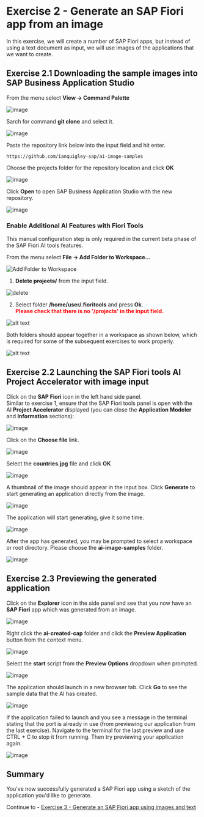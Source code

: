 #  Exercise 2 - Generate an SAP Fiori app from an image

In this exercise, we will create a number of SAP Fiori apps, but instead of using a text document as input, we will use images of the applications that we want to create.

## Exercise 2.1 Downloading the sample images into SAP Business Application Studio

From the menu select **View -> Command Palette**

![image](ex2img1.png)

Sarch for command **git clone** and select it.

![image](ex2img2.png)

Paste the repository link below into the input field and hit enter.

```
https://github.com/ianquigley-sap/ai-image-samples
```

Choose the projects folder for the repository location and click **OK**

![image](ex2img3.png)

Click **Open** to open SAP Business Application Studio with the new repository.

![image](ex2img4.png)

### Enable Additional AI Features with Fiori Tools

This manual configuration step is only required in the current beta phase of the SAP Fiori AI tools features.

From the menu select **File -> Add Folder to Workspace...**

![Add Folder to Workspace](ex2img4a.png)

1. **Delete ~~projects/~~** from the input field.

![delete](1.png)

2. Select folder **/home/user/.fioritools** and press **Ok**. <br>
<span style="color : red">**Please check that there is no '/projects' in the input field.**</span>

![alt text](2.png)

Both folders should appear together in a workspace as shown below, which is required for some of the subsequent exercises to work properly.

![alt text](ex2img4c.png)
## Exercise 2.2 Launching the SAP Fiori tools AI Project Accelerator with image input

Click on the **SAP Fiori** icon in the left hand side panel.\
Similar to exercise 1, ensure that the SAP Fiori tools panel is open with the AI **Project Accelerator** displayed (you can close the **Application Modeler** and **Information** sections):

![image](ex2img5.png)

Click on the **Choose file** link.

![image](ex2img6.png)

Select the **countries.jpg** file and click **OK**

![image](ex2img7.png)

A thumbnail of the image should appear in the input box.  Click **Generate** to start generating an application directly from the image.

![image](ex2img8.png)

The application will start generating, give it some time.

![image](ex2img9.png)

After the app has generated, you may be prompted to select a workspace or root directory. Please choose the **ai-image-samples** folder.

![image](ex2img10.png)

## Exercise 2.3 Previewing the generated application

Click on the **Explorer** icon in the side panel and see that you now have an **SAP Fiori** app which was generated from an image.

![image](ex2img11.png)

Right click the **ai-created-cap** folder and click the **Preview Application** button from the context menu.

![image](ex2img12.png)

Select the **start** script from the **Preview Options** dropdown when prompted.

![image](ex2img13.png)

The application should launch in a new browser tab. Click **Go** to see the sample data that the AI has created.

![image](ex2img14.png)

If the application failed to launch and you see a message in the terminal stating that the port is already in use (from previewing our application from the last exercise). Navigate to the terminal for the last preview and use CTRL + C to stop it from running. Then try previewing your application again.

![image](ex2img15.png)

## Summary

You've now successfully generated a SAP Fiori app using a sketch of the application you'd like to generate.

Continue to - [Exercise 3 - Generate an SAP Fiori app using images and text](../ex3/README.md)
